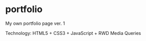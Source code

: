 # portfolio
My own portfolio page ver. 1

Technology:
HTML5 + CSS3 + JavaScript + RWD Media Queries
